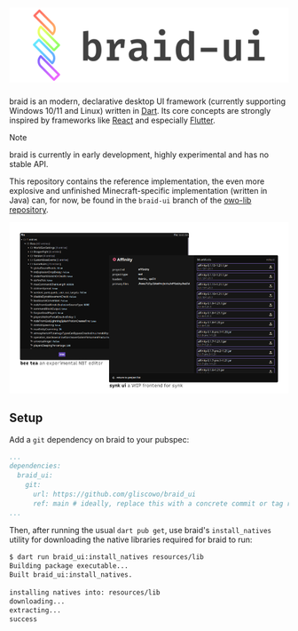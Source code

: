 <h1 align="center">
<picture>
    <source media="(prefers-color-scheme: dark)" srcset="assets/logo_text_dark.png">
    <img alt="braid-ui" src="assets/logo_text_light.png">
</picture>
</h1>

braid is an modern, declarative desktop UI framework (currently supporting Windows 10/11 and Linux) written in [Dart](https://dart.dev). Its core concepts are strongly inspired by frameworks like [React](https://react.dev) and especially [Flutter](https://flutter.dev).

> [!NOTE]
> braid is currently in early development, highly experimental and has no stable API.

This repository contains the reference implementation, the even more explosive and unfinished Minecraft-specific implementation (written in Java) can, for now, be found in the `braid-ui` branch of the [owo-lib repository](https://github.com/wisp-forest/owo-lib).

<p align="center">
<picture>
    <source media="(prefers-color-scheme: dark)" srcset="assets/app_preview_dark.png">
    <img alt="an example braid app" src="assets/app_preview_light.png">
</picture>
</p>

## Setup

Add a `git` dependency on braid to your pubspec:
```yaml
...
dependencies:
  braid_ui:
    git:
      url: https://github.com/gliscowo/braid_ui
      ref: main # ideally, replace this with a concrete commit or tag reference
...
```

Then, after running the usual `dart pub get`, use braid's `install_natives` utility for downloading the native libraries required for braid to run:

```
$ dart run braid_ui:install_natives resources/lib
Building package executable... 
Built braid_ui:install_natives.

installing natives into: resources/lib
downloading...
extracting...
success
```